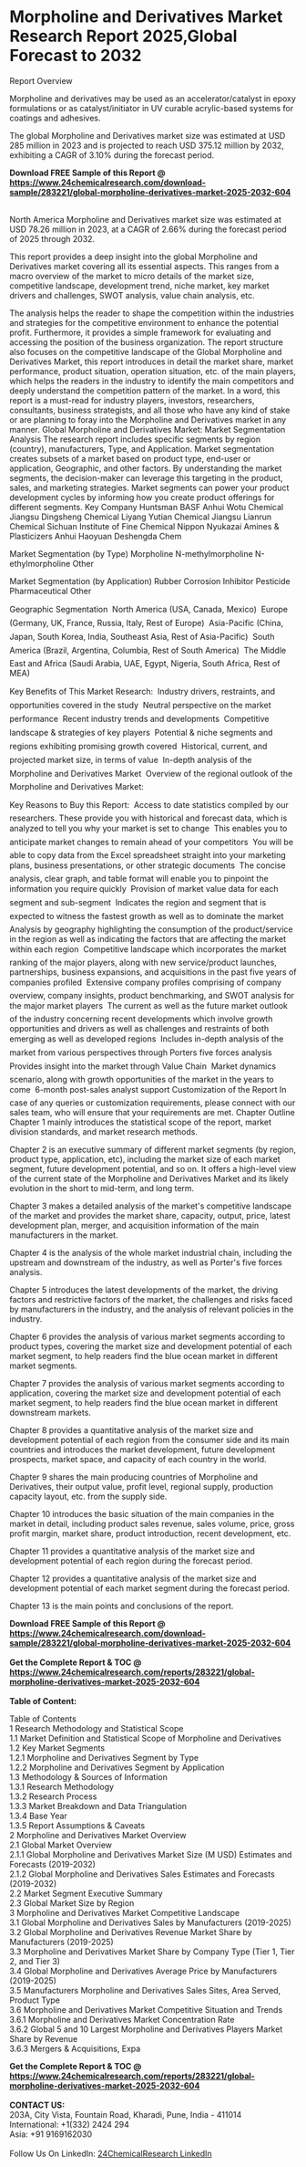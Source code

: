 <h1>Morpholine and Derivatives Market Research Report 2025,Global Forecast to 2032</h1><p>Report Overview</p><p>
Morpholine and derivatives may be used as an accelerator/catalyst in epoxy formulations or as catalyst/initiator in UV curable acrylic-based systems for coatings and adhesives.</p><p>
The global Morpholine and Derivatives market size was estimated at USD 285 million in 2023 and is projected to reach USD 375.12 million by 2032, exhibiting a CAGR of 3.10% during the forecast period.</p><div><b>Download FREE Sample of this Report @ 
            <a href="https://www.24chemicalresearch.com/download-sample/283221/global-morpholine-derivatives-market-2025-2032-604">
            https://www.24chemicalresearch.com/download-sample/283221/global-morpholine-derivatives-market-2025-2032-604</a></b></div><br><p>
North America Morpholine and Derivatives market size was estimated at USD 78.26 million in 2023, at a CAGR of 2.66% during the forecast period of 2025 through 2032.</p><p>
This report provides a deep insight into the global Morpholine and Derivatives market covering all its essential aspects. This ranges from a macro overview of the market to micro details of the market size, competitive landscape, development trend, niche market, key market drivers and challenges, SWOT analysis, value chain analysis, etc.</p><p>
The analysis helps the reader to shape the competition within the industries and strategies for the competitive environment to enhance the potential profit. Furthermore, it provides a simple framework for evaluating and accessing the position of the business organization. The report structure also focuses on the competitive landscape of the Global Morpholine and Derivatives Market, this report introduces in detail the market share, market performance, product situation, operation situation, etc. of the main players, which helps the readers in the industry to identify the main competitors and deeply understand the competition pattern of the market.
In a word, this report is a must-read for industry players, investors, researchers, consultants, business strategists, and all those who have any kind of stake or are planning to foray into the Morpholine and Derivatives market in any manner.
Global Morpholine and Derivatives Market: Market Segmentation Analysis
The research report includes specific segments by region (country), manufacturers, Type, and Application. Market segmentation creates subsets of a market based on product type, end-user or application, Geographic, and other factors. By understanding the market segments, the decision-maker can leverage this targeting in the product, sales, and marketing strategies. Market segments can power your product development cycles by informing how you create product offerings for different segments.
Key Company
Huntsman
BASF
Anhui Wotu Chemical
Jiangsu Dingsheng Chemical
Liyang Yutian Chemical
Jiangsu Lianrun Chemical
Sichuan Institute of Fine Chemical
Nippon Nyukazai
Amines &amp; Plasticizers
Anhui Haoyuan
Deshengda Chem</p><p>
Market Segmentation (by Type)
Morpholine
N-methylmorpholine
N-ethylmorpholine
Other</p><p>
Market Segmentation (by Application)
Rubber
Corrosion Inhibitor
Pesticide
Pharmaceutical
Other</p><p>
Geographic Segmentation
 North America (USA, Canada, Mexico)
 Europe (Germany, UK, France, Russia, Italy, Rest of Europe)
 Asia-Pacific (China, Japan, South Korea, India, Southeast Asia, Rest of Asia-Pacific)
 South America (Brazil, Argentina, Columbia, Rest of South America)
 The Middle East and Africa (Saudi Arabia, UAE, Egypt, Nigeria, South Africa, Rest of MEA)</p><p>
Key Benefits of This Market Research:
 Industry drivers, restraints, and opportunities covered in the study
 Neutral perspective on the market performance
 Recent industry trends and developments
 Competitive landscape &amp; strategies of key players
 Potential &amp; niche segments and regions exhibiting promising growth covered
 Historical, current, and projected market size, in terms of value
 In-depth analysis of the Morpholine and Derivatives Market
 Overview of the regional outlook of the Morpholine and Derivatives Market:</p><p>
Key Reasons to Buy this Report:
 Access to date statistics compiled by our researchers. These provide you with historical and forecast data, which is analyzed to tell you why your market is set to change
 This enables you to anticipate market changes to remain ahead of your competitors
 You will be able to copy data from the Excel spreadsheet straight into your marketing plans, business presentations, or other strategic documents
 The concise analysis, clear graph, and table format will enable you to pinpoint the information you require quickly
 Provision of market value data for each segment and sub-segment
 Indicates the region and segment that is expected to witness the fastest growth as well as to dominate the market
 Analysis by geography highlighting the consumption of the product/service in the region as well as indicating the factors that are affecting the market within each region
 Competitive landscape which incorporates the market ranking of the major players, along with new service/product launches, partnerships, business expansions, and acquisitions in the past five years of companies profiled
 Extensive company profiles comprising of company overview, company insights, product benchmarking, and SWOT analysis for the major market players
 The current as well as the future market outlook of the industry concerning recent developments which involve growth opportunities and drivers as well as challenges and restraints of both emerging as well as developed regions
 Includes in-depth analysis of the market from various perspectives through Porters five forces analysis
 Provides insight into the market through Value Chain
 Market dynamics scenario, along with growth opportunities of the market in the years to come
 6-month post-sales analyst support
Customization of the Report
In case of any queries or customization requirements, please connect with our sales team, who will ensure that your requirements are met.
Chapter Outline
Chapter 1 mainly introduces the statistical scope of the report, market division standards, and market research methods.</p><p>
Chapter 2 is an executive summary of different market segments (by region, product type, application, etc), including the market size of each market segment, future development potential, and so on. It offers a high-level view of the current state of the Morpholine and Derivatives Market and its likely evolution in the short to mid-term, and long term.</p><p>
Chapter 3 makes a detailed analysis of the market's competitive landscape of the market and provides the market share, capacity, output, price, latest development plan, merger, and acquisition information of the main manufacturers in the market.</p><p>
Chapter 4 is the analysis of the whole market industrial chain, including the upstream and downstream of the industry, as well as Porter's five forces analysis.</p><p>
Chapter 5 introduces the latest developments of the market, the driving factors and restrictive factors of the market, the challenges and risks faced by manufacturers in the industry, and the analysis of relevant policies in the industry.</p><p>
Chapter 6 provides the analysis of various market segments according to product types, covering the market size and development potential of each market segment, to help readers find the blue ocean market in different market segments.</p><p>
Chapter 7 provides the analysis of various market segments according to application, covering the market size and development potential of each market segment, to help readers find the blue ocean market in different downstream markets.</p><p>
Chapter 8 provides a quantitative analysis of the market size and development potential of each region from the consumer side and its main countries and introduces the market development, future development prospects, market space, and capacity of each country in the world.</p><p>
Chapter 9 shares the main producing countries of Morpholine and Derivatives, their output value, profit level, regional supply, production capacity layout, etc. from the supply side.</p><p>
Chapter 10 introduces the basic situation of the main companies in the market in detail, including product sales revenue, sales volume, price, gross profit margin, market share, product introduction, recent development, etc.</p><p>
Chapter 11 provides a quantitative analysis of the market size and development potential of each region during the forecast period.</p><p>
Chapter 12 provides a quantitative analysis of the market size and development potential of each market segment during the forecast period.</p><p>
Chapter 13 is the main points and conclusions of the report.</p><p>
</p><div><b>Download FREE Sample of this Report @ 
            <a href="https://www.24chemicalresearch.com/download-sample/283221/global-morpholine-derivatives-market-2025-2032-604">
            https://www.24chemicalresearch.com/download-sample/283221/global-morpholine-derivatives-market-2025-2032-604</a></b></div><br><div><b>Get the Complete Report & TOC @ 
            <a href="https://www.24chemicalresearch.com/reports/283221/global-morpholine-derivatives-market-2025-2032-604">
            https://www.24chemicalresearch.com/reports/283221/global-morpholine-derivatives-market-2025-2032-604</a></b></div><br>
            <b>Table of Content:</b><p>Table of Contents<br />
1 Research Methodology and Statistical Scope<br />
1.1 Market Definition and Statistical Scope of Morpholine and Derivatives<br />
1.2 Key Market Segments<br />
1.2.1 Morpholine and Derivatives Segment by Type<br />
1.2.2 Morpholine and Derivatives Segment by Application<br />
1.3 Methodology & Sources of Information<br />
1.3.1 Research Methodology<br />
1.3.2 Research Process<br />
1.3.3 Market Breakdown and Data Triangulation<br />
1.3.4 Base Year<br />
1.3.5 Report Assumptions & Caveats<br />
2 Morpholine and Derivatives Market Overview<br />
2.1 Global Market Overview<br />
2.1.1 Global Morpholine and Derivatives Market Size (M USD) Estimates and Forecasts (2019-2032)<br />
2.1.2 Global Morpholine and Derivatives Sales Estimates and Forecasts (2019-2032)<br />
2.2 Market Segment Executive Summary<br />
2.3 Global Market Size by Region<br />
3 Morpholine and Derivatives Market Competitive Landscape<br />
3.1 Global Morpholine and Derivatives Sales by Manufacturers (2019-2025)<br />
3.2 Global Morpholine and Derivatives Revenue Market Share by Manufacturers (2019-2025)<br />
3.3 Morpholine and Derivatives Market Share by Company Type (Tier 1, Tier 2, and Tier 3)<br />
3.4 Global Morpholine and Derivatives Average Price by Manufacturers (2019-2025)<br />
3.5 Manufacturers Morpholine and Derivatives Sales Sites, Area Served, Product Type<br />
3.6 Morpholine and Derivatives Market Competitive Situation and Trends<br />
3.6.1 Morpholine and Derivatives Market Concentration Rate<br />
3.6.2 Global 5 and 10 Largest Morpholine and Derivatives Players Market Share by Revenue<br />
3.6.3 Mergers & Acquisitions, Expa</p><div><b>Get the Complete Report & TOC @ 
            <a href="https://www.24chemicalresearch.com/reports/283221/global-morpholine-derivatives-market-2025-2032-604">
            https://www.24chemicalresearch.com/reports/283221/global-morpholine-derivatives-market-2025-2032-604</a></b></div><br><b>CONTACT US:</b><br>
            203A, City Vista, Fountain Road, Kharadi, Pune, India - 411014<br>
            International: +1(332) 2424 294<br>
            Asia: +91 9169162030 <br><br>
            Follow Us On LinkedIn: <a href="https://www.linkedin.com/company/24chemicalresearch/">24ChemicalResearch LinkedIn</a>
